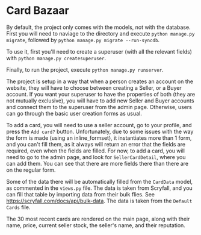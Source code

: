 # Card Bazaar
By default, the project only comes with the models, not with the database. First you will need to naviage to the directory and execute  `python manage.py migrate`, followed by `python manage.py migrate --run-syncdb`.

To use it, first you'll need to create a superuser (with all the relevant fields) with `python manage.py createsuperuser`.

Finally, to run the project, execute `python manage.py runserver`.

The project is setup in a way that when a person creates an account on the website, they will have to choose between creating a Seller, or a Buyer account. If you want your superuser to have the properties of both (they are not mutually exclusive), you will have to add new Seller and Buyer accounts and connect them to the superuser from the admin page. Otherwise, users can go through the basic user creation forms as usual.

To add a card, you will need to use a seller account, go to your profile, and press the `Add card?` button. Unfortunately, due to some issues with the way the form is made (using an inline_formset), it instantiates more than 1 form, and you can't fill them, as it always will return an error that the fields are required, even when the fields are filled. For now, to add a card, you will need to go to the admin page, and look for `SellerCardDetail`, where you can add them. You can see that there are more fields there than there are on the regular form.

Some of the data there will be automatically filled from the `CardData` model, as commented in the `views.py` file. The data is taken from Scryfall, and you can fill that table by importing data from their bulk flies. See https://scryfall.com/docs/api/bulk-data. The data is taken from the `Default Cards` file.

The 30 most recent cards are rendered on the main page, along with their name, price, current seller stock, the seller's name, and their reputation.
